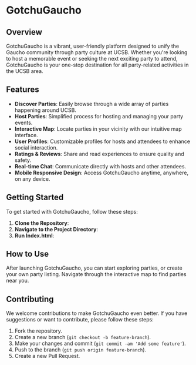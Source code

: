 # GotchuGaucho

## Overview
GotchuGaucho is a vibrant, user-friendly platform designed to unify the Gaucho community through party culture at UCSB. Whether you're looking to host a memorable event or seeking the next exciting party to attend, GotchuGaucho is your one-stop destination for all party-related activities in the UCSB area.

## Features

- **Discover Parties**: Easily browse through a wide array of parties happening around UCSB.
- **Host Parties**: Simplified process for hosting and managing your party events.
- **Interactive Map**: Locate parties in your vicinity with our intuitive map interface.
- **User Profiles**: Customizable profiles for hosts and attendees to enhance social interaction.
- **Ratings & Reviews**: Share and read experiences to ensure quality and safety.
- **Real-time Chat**: Communicate directly with hosts and other attendees.
- **Mobile Responsive Design**: Access GotchuGaucho anytime, anywhere, on any device.

## Getting Started

To get started with GotchuGaucho, follow these steps:

1. **Clone the Repository**:
2. **Navigate to the Project Directory**:
3. **Run Index.html**:


## How to Use

After launching GotchuGaucho, you can start exploring parties, or create your own party listing. Navigate through the interactive map to find parties near you.

## Contributing

We welcome contributions to make GotchuGaucho even better. If you have suggestions or want to contribute, please follow these steps:

1. Fork the repository.
2. Create a new branch (`git checkout -b feature-branch`).
3. Make your changes and commit (`git commit -am 'Add some feature'`).
4. Push to the branch (`git push origin feature-branch`).
5. Create a new Pull Request.
